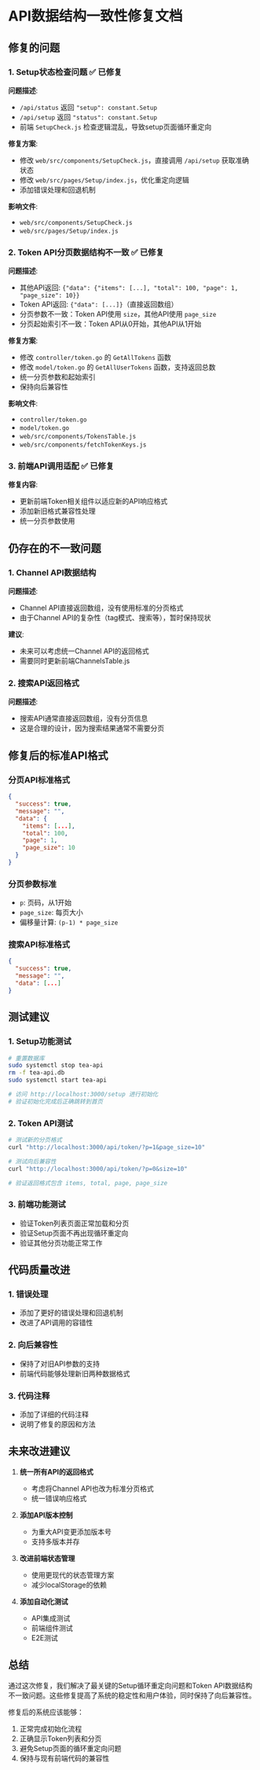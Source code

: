 # API数据结构一致性修复文档

## 修复的问题

### 1. Setup状态检查问题 ✅ 已修复

**问题描述**:
- `/api/status` 返回 `"setup": constant.Setup`
- `/api/setup` 返回 `"status": constant.Setup`
- 前端 `SetupCheck.js` 检查逻辑混乱，导致setup页面循环重定向

**修复方案**:
- 修改 `web/src/components/SetupCheck.js`，直接调用 `/api/setup` 获取准确状态
- 修改 `web/src/pages/Setup/index.js`，优化重定向逻辑
- 添加错误处理和回退机制

**影响文件**:
- `web/src/components/SetupCheck.js`
- `web/src/pages/Setup/index.js`

### 2. Token API分页数据结构不一致 ✅ 已修复

**问题描述**:
- 其他API返回: `{"data": {"items": [...], "total": 100, "page": 1, "page_size": 10}}`
- Token API返回: `{"data": [...]}`（直接返回数组）
- 分页参数不一致：Token API使用 `size`，其他API使用 `page_size`
- 分页起始索引不一致：Token API从0开始，其他API从1开始

**修复方案**:
- 修改 `controller/token.go` 的 `GetAllTokens` 函数
- 修改 `model/token.go` 的 `GetAllUserTokens` 函数，支持返回总数
- 统一分页参数和起始索引
- 保持向后兼容性

**影响文件**:
- `controller/token.go`
- `model/token.go`
- `web/src/components/TokensTable.js`
- `web/src/components/fetchTokenKeys.js`

### 3. 前端API调用适配 ✅ 已修复

**修复内容**:
- 更新前端Token相关组件以适应新的API响应格式
- 添加新旧格式兼容性处理
- 统一分页参数使用

## 仍存在的不一致问题

### 1. Channel API数据结构

**问题描述**:
- Channel API直接返回数组，没有使用标准的分页格式
- 由于Channel API的复杂性（tag模式、搜索等），暂时保持现状

**建议**:
- 未来可以考虑统一Channel API的返回格式
- 需要同时更新前端ChannelsTable.js

### 2. 搜索API返回格式

**问题描述**:
- 搜索API通常直接返回数组，没有分页信息
- 这是合理的设计，因为搜索结果通常不需要分页

## 修复后的标准API格式

### 分页API标准格式
```json
{
  "success": true,
  "message": "",
  "data": {
    "items": [...],
    "total": 100,
    "page": 1,
    "page_size": 10
  }
}
```

### 分页参数标准
- `p`: 页码，从1开始
- `page_size`: 每页大小
- 偏移量计算: `(p-1) * page_size`

### 搜索API标准格式
```json
{
  "success": true,
  "message": "",
  "data": [...]
}
```

## 测试建议

### 1. Setup功能测试
```bash
# 重置数据库
sudo systemctl stop tea-api
rm -f tea-api.db
sudo systemctl start tea-api

# 访问 http://localhost:3000/setup 进行初始化
# 验证初始化完成后正确跳转到首页
```

### 2. Token API测试
```bash
# 测试新的分页格式
curl "http://localhost:3000/api/token/?p=1&page_size=10"

# 测试向后兼容性
curl "http://localhost:3000/api/token/?p=0&size=10"

# 验证返回格式包含 items, total, page, page_size
```

### 3. 前端功能测试
- 验证Token列表页面正常加载和分页
- 验证Setup页面不再出现循环重定向
- 验证其他分页功能正常工作

## 代码质量改进

### 1. 错误处理
- 添加了更好的错误处理和回退机制
- 改进了API调用的容错性

### 2. 向后兼容性
- 保持了对旧API参数的支持
- 前端代码能够处理新旧两种数据格式

### 3. 代码注释
- 添加了详细的代码注释
- 说明了修复的原因和方法

## 未来改进建议

1. **统一所有API的返回格式**
   - 考虑将Channel API也改为标准分页格式
   - 统一错误响应格式

2. **添加API版本控制**
   - 为重大API变更添加版本号
   - 支持多版本并存

3. **改进前端状态管理**
   - 使用更现代的状态管理方案
   - 减少localStorage的依赖

4. **添加自动化测试**
   - API集成测试
   - 前端组件测试
   - E2E测试

## 总结

通过这次修复，我们解决了最关键的Setup循环重定向问题和Token API数据结构不一致问题。这些修复提高了系统的稳定性和用户体验，同时保持了向后兼容性。

修复后的系统应该能够：
1. 正常完成初始化流程
2. 正确显示Token列表和分页
3. 避免Setup页面的循环重定向问题
4. 保持与现有前端代码的兼容性
